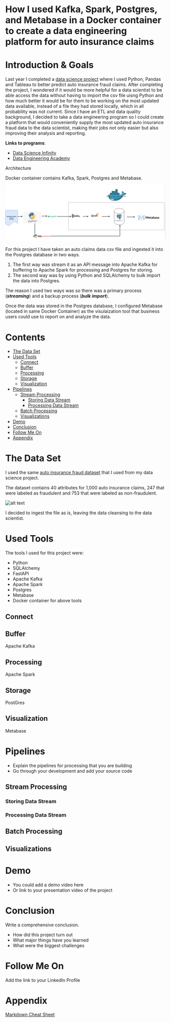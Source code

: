 
# How I used Kafka, Spark, Postgres, and Metabase in a Docker container to create a data engineering platform for auto insurance claims


# Introduction & Goals
Last year I completed a 
<a href="https://georgeanndata.github.io/2021/08/01/insurance_fraud_detection.html">data science project</a> where I used Python, Pandas and Tableau to better predict auto insurance fraud claims. After completing the project, I wondered if it would be more helpful for a data scientist to be able access the data without having to import the csv file uisng Python and how much better it would be for them to be working on the most updated data available, instead of a file they had stored locally, which in all probability was not current.  Since I have an ETL and data quality background, I decided to take  a data engineering program so I could create a platform that would conveniently supply the most updated auto insurance fraud data to the data scientist, making their jobs not only easier but also improving their analysis and reporting.  

__Links to programs__:
* <a href="https://data-science-infinity.teachable.com/">Data Science Infinity</a>
* <a href="https://learndataengineering.com">Data Engineering Academy</a>

Architecture

  Docker container contains Kafka, Spark, Postgres and Metabase.  

  ![Architecture](images/insurance_project_architecture.png)


For this project I have taken an auto claims data csv file and ingested it into the Postgres database in two ways.  

1. The first way was stream it as an API message into Apache Kafka for buffering to Apache Spark for processing and Postgres for storing. 
2. The second way was by using Python and SQLAlchemy to bulk import the data into Postgres.

The reason I used two ways was so there was a primary process (__<em>streaming</em>__) and a backup process (__<em>bulk import</em>__). 

Once the data was stored in the Postgres database, I configured Metabase (located in same Docker Container) as the visulaization tool that business users could use to report on and analyze the data.



# Contents

- [The Data Set](#the-data-set)
- [Used Tools](#used-tools)
  - [Connect](#connect)
  - [Buffer](#buffer)
  - [Processing](#processing)
  - [Storage](#storage)
  - [Visualization](#visualization)
- [Pipelines](#pipelines)
  - [Stream Processing](#stream-processing)
    - [Storing Data Stream](#storing-data-stream)
    - [Processing Data Stream](#processing-data-stream)
  - [Batch Processing](#batch-processing)
  - [Visualizations](#visualizations)
- [Demo](#demo)
- [Conclusion](#conclusion)
- [Follow Me On](#follow-me-on)
- [Appendix](#appendix)


# The Data Set

I used the same [auto insurance fraud dataset](data/insurance_claims.csv) that I used from my data science project.  

The dataset contains 40 attributes for 1,000 auto insurance claims, 247 that were labeled as fraudulent and 753 that were labeled as non-fraudulent. 

![alt text](imgages/data_points_in_file.png) 

I decided to ingest the file as is, leaving the data cleansing to the data scientist. 

# Used Tools

The tools I used for this project were:

* Python
* SQLAlchemy
* FastAPI
* Apache Kafka
* Apache Spark
* Postgres
* Metabase 
* Docker container for above tools 

## Connect
## Buffer
Apache Kafka
## Processing
Apache Spark
## Storage
PostGres
## Visualization
Metabase

# Pipelines
- Explain the pipelines for processing that you are building
- Go through your development and add your source code

## Stream Processing
### Storing Data Stream
### Processing Data Stream
## Batch Processing
## Visualizations

# Demo
- You could add a demo video here
- Or link to your presentation video of the project

# Conclusion
Write a comprehensive conclusion.
- How did this project turn out
- What major things have you learned
- What were the biggest challenges

# Follow Me On
Add the link to your LinkedIn Profile

# Appendix

[Markdown Cheat Sheet](https://github.com/adam-p/markdown-here/wiki/Markdown-Cheatsheet)